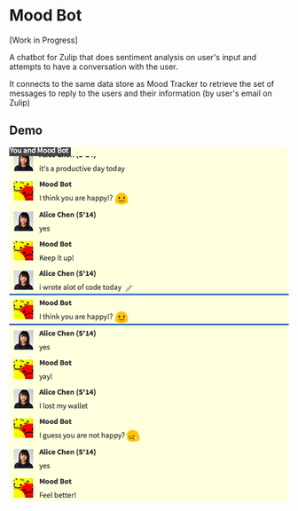 # Mood Bot

[Work in Progress]

A chatbot for Zulip that does sentiment analysis on user's input and attempts to have a conversation with the user.

It connects to the same data store as Mood Tracker to retrieve the set of messages to reply to the users and their information (by user's email on Zulip)

## Demo
![mood-bot](https://raw.githubusercontent.com/chena/mood-bot/master/mood-bot.png)